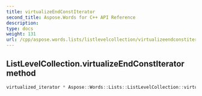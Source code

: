 ```yaml
---
title: virtualizeEndConstIterator
second_title: Aspose.Words for C++ API Reference
description: 
type: docs
weight: 131
url: /cpp/aspose.words.lists/listlevelcollection/virtualizeendconstiterator/
---
```

## ListLevelCollection.virtualizeEndConstIterator method




```cpp
virtualized_iterator * Aspose::Words::Lists::ListLevelCollection::virtualizeEndConstIterator() const override
```


